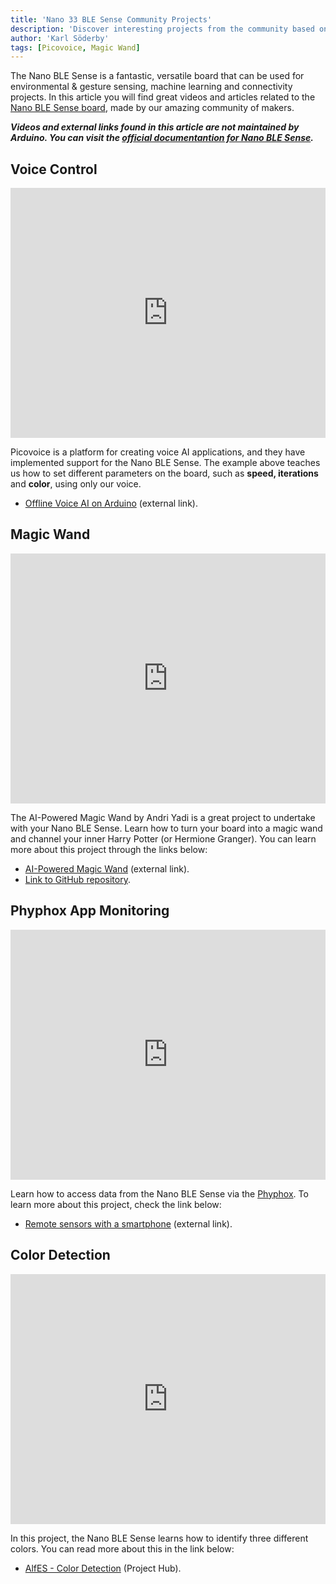 ```yaml
---
title: 'Nano 33 BLE Sense Community Projects'
description: 'Discover interesting projects from the community based on the Nano 33 BLE Sense board.'
author: 'Karl Söderby'
tags: [Picovoice, Magic Wand]
---
```


The Nano BLE Sense is a fantastic, versatile board that can be used for environmental & gesture sensing, machine learning and connectivity projects. In this article you will find great videos and articles related to the [Nano BLE Sense board](https://store.arduino.cc/products/arduino-nano-33-ble-sense), made by our amazing community of makers.

***Videos and external links found in this article are not maintained by Arduino. You can visit the [official documentantion for Nano BLE Sense](/hardware/nano-33-ble-sense).***

## Voice Control

<iframe width="100%" height="400" src="https://www.youtube.com/embed/b7wzFEDU0U8" title="YouTube video player" frameborder="0" allow="accelerometer; autoplay; clipboard-write; encrypted-media; gyroscope; picture-in-picture" allowfullscreen></iframe>

Picovoice is a platform for creating voice AI applications, and they have implemented support for the Nano BLE Sense. The example above teaches us how to set different parameters on the board, such as **speed, iterations** and **color**, using only our voice. 

- [Offline Voice AI on Arduino](https://medium.com/picovoice/offline-voice-ai-on-arduino-4a7f7e572bfb) (external link).

## Magic Wand

<iframe width="100%" height="400" src="https://www.youtube.com/embed/Lfv3WJnYhX0" title="YouTube video player" frameborder="0" allow="accelerometer; autoplay; clipboard-write; encrypted-media; gyroscope; picture-in-picture" allowfullscreen></iframe>

The AI-Powered Magic Wand by Andri Yadi is a great project to undertake with your Nano BLE Sense. Learn how to turn your board into a magic wand and channel your inner Harry Potter (or Hermione Granger). You can learn more about this project through the links below: 

- [AI-Powered Magic Wand](https://medium.com/picovoice/offline-voice-ai-on-arduino-4a7f7e572bfb) (external link).
- [Link to GitHub repository](https://github.com/andriyadi/MagicWand-TFLite-Arduino).

## Phyphox App Monitoring

<iframe width="100%" height="400" src="https://www.youtube.com/embed/3uaFVM0IBiE" title="YouTube video player" frameborder="0" allow="accelerometer; autoplay; clipboard-write; encrypted-media; gyroscope; picture-in-picture" allowfullscreen></iframe>

Learn how to access data from the Nano BLE Sense via the [Phyphox](https://phyphox.org/). To learn more about this project, check the link below:

- [Remote sensors with a smartphone](http://hebergement.universite-paris-saclay.fr/supraconductivite/project/arduino_nano/?lang=en) (external link).

## Color Detection

<iframe width="100%" height="400" src="https://www.youtube.com/embed/BGAXLsUgPqY" title="YouTube video player" frameborder="0" allow="accelerometer; autoplay; clipboard-write; encrypted-media; gyroscope; picture-in-picture" allowfullscreen></iframe>

In this project, the Nano BLE Sense learns how to identify three different colors. You can read more about this in the link below:

- [AlfES - Color Detection](https://create.arduino.cc/projecthub/aifes_team/aifes-color-detection-demo-772811) (Project Hub).

